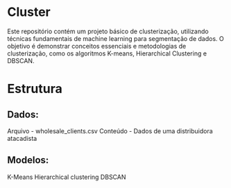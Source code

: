 # Cluster

Este repositório contém um projeto básico de clusterização, utilizando técnicas fundamentais de machine learning para segmentação de dados. O objetivo é demonstrar conceitos essenciais e metodologias de clusterização, como os algoritmos K-means, Hierarchical Clustering e DBSCAN.

# Estrutura

## Dados:
Arquivo - wholesale_clients.csv
Conteúdo - Dados de uma distribuidora atacadista

## Modelos:
K-Means
Hierarchical clustering
DBSCAN